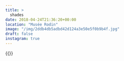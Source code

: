 ```yaml
---
title: >
  shades
date: 2018-04-24T21:36:20+00:00
location: "Musée Rodin"
image: "/img/2ddb4db5adbd42d124a3e50e5f0b9b4f.jpg"
draft: false
instagram: true
---
```


{{<photo src="/img/2ddb4db5adbd42d124a3e50e5f0b9b4f.jpg">}}
